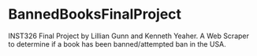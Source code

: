 # BannedBooksFinalProject
INST326 Final Project by Lillian Gunn and Kenneth Yeaher. 
A Web Scraper to determine if a book has been banned/attempted ban in the USA.
